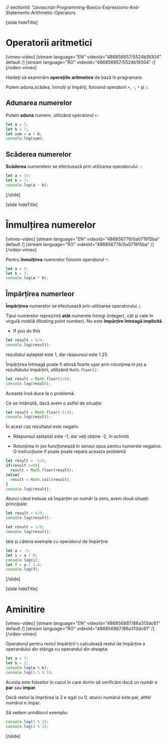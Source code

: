 // sectionId: "Javascript-Programming-Basics-Expressions-And-Statements-Arithmetic-Operators

[slide hideTitle]
# Operatorii aritmetici

[vimeo-video]
[stream language="EN" videoId="486856657/5524b19304" default /]
[stream language="RO" videoId="486856657/5524b19304"  /]
[/video-vimeo]

Haideți să examinăm **operațiile aritmetice** de bază în pragramare. 

Putem aduna,scădea, înmulți și împărți, folosind operatorii `+`, `-`, `*` și `/`.

## Adunarea numerelor

Putem **aduna** numere, utilizând operatorul  `+`:

```js live
let a = 5;
let b = 7;
let sum = a + b;
console.log(sum);
```

## Scăderea numerelor

**Scăderea** numereleor se efectuează prin utilizarea operatorului `-`:

```js live
let a = 15;
let b = 7;
console.log(a - b);
```

[/slide]

[slide hideTitle]
# Înmulțirea numerelor

[vimeo-video]
[stream language="EN" videoId="486856776/0a071915ba" default /]
[stream language="RO" videoId="486856776/0a071915ba"  /]
[/video-vimeo]

Pentru **înmulțirea** nuemrelor folosim operatorul `*`:

```js live
let a = 5;
let b = 7;
console.log(a * b);
```

## Împărțirea numerleor

**Împărțirea** numerelor se efectuează prin utilizarea operatorului `/`.


Tipul numerelor reprezintă **atât** numerele întregi  (integer), cât și cele în virgulă mobilă (floating point number). Nu este  **împărțire întreagă implicită**.

* If you do this

```js live
let result = 5/4;
console.log(result);
```

rezultatul așteptat este 1, dar răspunsul este 1.25.

Împărțirea întreagă poate fi atinsă foarte ușor prin rotunjirea în jos a rezultatului împărțirii, utilizând `Math.floor()`:

```js live
let result = Math.floor(5/4);
console.log(result);
```

Aceasta însă duce la o problemă. 

Ce se întâmplă, dacă avem o astfel de situație: 

```js live
let result = Math.floor(-5/4);
console.log(result);
```

În acest caz rezultatul este negativ. 

* Răspunsul așteptat este -1, dar veți obține -2, în schimb

* Rotunjirea în jos funcționează în sensul opus pentru numerele negative. O instrucțiune if poate poate repara aceasta problemă

```js live
let result = -5/4;
if(result >=0){
  result = Math.floor(result);
}else{
  result = Math.ceil(result);
}
console.log(result);
```

Atunci când trebuie să împărțim un număr la zero, avem două situații principale:

```js live
let result = 0/0;
console.log(result);
```

```js live
let result = 1/0;
console.log(result);
```

Iata și câteva exemple cu operatorul de împărțire:
```js live
let a = -5;
let i = a / 0;
console.log(i);
let f = a / 4.0;
console.log(f);
```
[/slide]

[slide hideTitle]
# Aminitire

[vimeo-video]
[stream language="EN" videoId="486856887/86a313dc61" default /]
[stream language="RO" videoId="486856887/86a313dc61"  /]
[/video-vimeo]

Operatorul pentru restul împărțirii `%` calculează restul de împărțire a operandului din stânga cu operandul din dreapta.
```js live
let a = 7;
let b = 2;
console.log(a % b);
console.log(3.5 % 1);
```
Acesta este folositor în cazul în care dorim să verificăm dacă un număr e  **par** sau **impar**.

Dacă restul la împrțirea la 2 e egal cu 0, atunci numărul este par, altfel numărul e impar. 

Să vedem următorul exemplu: 
```js live
console.log(3 % 2);
console.log(4 % 2);
```
[/slide]